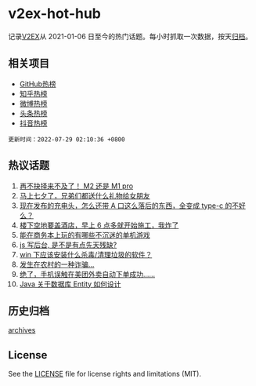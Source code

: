 # v2ex-hot-hub

 记录[V2EX](https://www.v2ex.com/)从 2021-01-06 日至今的热门话题。每小时抓取一次数据，按天[归档](archives)。
 
 ## 相关项目

- [GitHub热榜](https://github.com/lonnyzhang423/github-hot-hub)
- [知乎热榜](https://github.com/lonnyzhang423/zhihu-hot-hub)
- [微博热榜](https://github.com/lonnyzhang423/weibo-hot-hub)
- [头条热榜](https://github.com/lonnyzhang423/toutiao-hot-hub)
- [抖音热榜](https://github.com/lonnyzhang423/douyin-hot-hub)


 `更新时间：2022-07-29 02:10:36 +0800`

## 热议话题

1. [再不抉择来不及了！ M2 还是 M1 pro](https://www.v2ex.com/t/869141)
1. [马上七夕了，兄弟们都送什么礼物给女朋友](https://www.v2ex.com/t/869148)
1. [现在发布的充电头，怎么还带 A 口这么落后的东西，全变成 type-c 的不好么？](https://www.v2ex.com/t/869188)
1. [楼下空地要盖酒店，早上 6 点多就开始施工，我炸了](https://www.v2ex.com/t/869134)
1. [能在商务本上玩的有哪些不沉迷的单机游戏](https://www.v2ex.com/t/869187)
1. [js 写后台, 是不是有点先天残缺?](https://www.v2ex.com/t/869194)
1. [win 下应该安装什么杀毒/清理垃圾的软件？](https://www.v2ex.com/t/869240)
1. [发生在农村的一种诈骗...](https://www.v2ex.com/t/869149)
1. [绝了，手机误触在美团外卖自动下单成功......](https://www.v2ex.com/t/869213)
1. [Java 关于数据库 Entity 如何设计](https://www.v2ex.com/t/869153)

## 历史归档

[archives](archives)

## License

See the [LICENSE](LICENSE) file for license rights and limitations (MIT).
